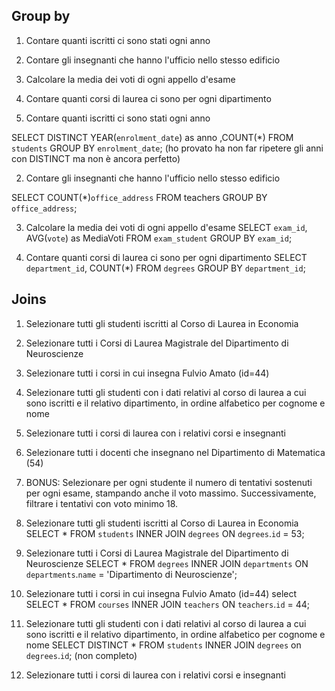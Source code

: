 ## Group by

1. Contare quanti iscritti ci sono stati ogni anno
2. Contare gli insegnanti che hanno l'ufficio nello stesso edificio
3. Calcolare la media dei voti di ogni appello d'esame
4. Contare quanti corsi di laurea ci sono per ogni dipartimento





1. Contare quanti iscritti ci sono stati ogni anno

SELECT DISTINCT YEAR(`enrolment_date`)  as anno ,COUNT(*) 
FROM `students`
GROUP BY `enrolment_date`;
(ho provato ha non far ripetere gli anni con DISTINCT ma non è ancora perfetto)


2. Contare gli insegnanti che hanno l'ufficio nello stesso edificio

SELECT COUNT(*)`office_address`
FROM teachers
GROUP BY `office_address`;


3. Calcolare la media dei voti di ogni appello d'esame
SELECT `exam_id`, AVG(`vote`) as MediaVoti
FROM `exam_student`
GROUP BY `exam_id`;


4. Contare quanti corsi di laurea ci sono per ogni dipartimento
SELECT `department_id`, COUNT(*)
FROM `degrees`
GROUP BY `department_id`;



## Joins
1. Selezionare tutti gli studenti iscritti al Corso di Laurea in Economia

2. Selezionare tutti i Corsi di Laurea Magistrale del Dipartimento di Neuroscienze

3. Selezionare tutti i corsi in cui insegna Fulvio Amato (id=44)

4. Selezionare tutti gli studenti con i dati relativi al corso di laurea a cui sono iscritti e il relativo dipartimento, in ordine alfabetico per cognome e nome

5. Selezionare tutti i corsi di laurea con i relativi corsi e insegnanti

6. Selezionare tutti i docenti che insegnano nel Dipartimento di Matematica (54)

7. BONUS: Selezionare per ogni studente il numero di tentativi sostenuti per ogni esame, stampando anche il voto massimo. Successivamente, filtrare i tentativi con voto minimo 18.





1. Selezionare tutti gli studenti iscritti al Corso di Laurea in Economia
SELECT *
FROM `students`
INNER JOIN `degrees`
ON `degrees`.`id` = 53;

2. Selezionare tutti i Corsi di Laurea Magistrale del Dipartimento di Neuroscienze
SELECT *
FROM `degrees`
INNER JOIN `departments` 
ON `departments`.`name` = 'Dipartimento di Neuroscienze';

3. Selezionare tutti i corsi in cui insegna Fulvio Amato (id=44)
select 
SELECT *
FROM `courses`
INNER JOIN `teachers`
ON `teachers`.`id` = 44;

4. Selezionare tutti gli studenti con i dati relativi al corso di laurea a cui sono iscritti e il relativo dipartimento, in ordine alfabetico per cognome e nome
SELECT DISTINCT *
FROM `students`
INNER JOIN `degrees` on `degrees`.`id`;
(non completo)

5. Selezionare tutti i corsi di laurea con i relativi corsi e insegnanti




